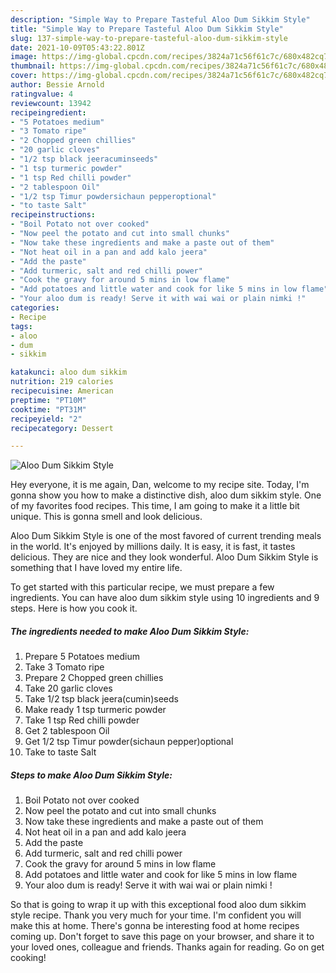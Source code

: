 ```yaml
---
description: "Simple Way to Prepare Tasteful Aloo Dum Sikkim Style"
title: "Simple Way to Prepare Tasteful Aloo Dum Sikkim Style"
slug: 137-simple-way-to-prepare-tasteful-aloo-dum-sikkim-style
date: 2021-10-09T05:43:22.801Z
image: https://img-global.cpcdn.com/recipes/3824a71c56f61c7c/680x482cq70/aloo-dum-sikkim-style-recipe-main-photo.jpg
thumbnail: https://img-global.cpcdn.com/recipes/3824a71c56f61c7c/680x482cq70/aloo-dum-sikkim-style-recipe-main-photo.jpg
cover: https://img-global.cpcdn.com/recipes/3824a71c56f61c7c/680x482cq70/aloo-dum-sikkim-style-recipe-main-photo.jpg
author: Bessie Arnold
ratingvalue: 4
reviewcount: 13942
recipeingredient:
- "5 Potatoes medium"
- "3 Tomato ripe"
- "2 Chopped green chillies"
- "20 garlic cloves"
- "1/2 tsp black jeeracuminseeds"
- "1 tsp turmeric powder"
- "1 tsp Red chilli powder"
- "2 tablespoon Oil"
- "1/2 tsp Timur powdersichaun pepperoptional"
- "to taste Salt"
recipeinstructions:
- "Boil Potato not over cooked"
- "Now peel the potato and cut into small chunks"
- "Now take these ingredients and make a paste out of them"
- "Not heat oil in a pan and add kalo jeera"
- "Add the paste"
- "Add turmeric, salt and red chilli power"
- "Cook the gravy for around 5 mins in low flame"
- "Add potatoes and little water and cook for like 5 mins in low flame"
- "Your aloo dum is ready! Serve it with wai wai or plain nimki !"
categories:
- Recipe
tags:
- aloo
- dum
- sikkim

katakunci: aloo dum sikkim 
nutrition: 219 calories
recipecuisine: American
preptime: "PT10M"
cooktime: "PT31M"
recipeyield: "2"
recipecategory: Dessert

---
```



![Aloo Dum Sikkim Style](https://img-global.cpcdn.com/recipes/3824a71c56f61c7c/680x482cq70/aloo-dum-sikkim-style-recipe-main-photo.jpg)

Hey everyone, it is me again, Dan, welcome to my recipe site. Today, I'm gonna show you how to make a distinctive dish, aloo dum sikkim style. One of my favorites food recipes. This time, I am going to make it a little bit unique. This is gonna smell and look delicious.

Aloo Dum Sikkim Style is one of the most favored of current trending meals in the world. It's enjoyed by millions daily. It is easy, it is fast, it tastes delicious. They are nice and they look wonderful. Aloo Dum Sikkim Style is something that I have loved my entire life.




To get started with this particular recipe, we must prepare a few ingredients. You can have aloo dum sikkim style using 10 ingredients and 9 steps. Here is how you cook it.

<!--inarticleads1-->

##### The ingredients needed to make Aloo Dum Sikkim Style:

1. Prepare 5 Potatoes medium
1. Take 3 Tomato ripe
1. Prepare 2 Chopped green chillies
1. Take 20 garlic cloves
1. Take 1/2 tsp black jeera(cumin)seeds
1. Make ready 1 tsp turmeric powder
1. Take 1 tsp Red chilli powder
1. Get 2 tablespoon Oil
1. Get 1/2 tsp Timur powder(sichaun pepper)optional
1. Take to taste Salt




<!--inarticleads2-->

##### Steps to make Aloo Dum Sikkim Style:

1. Boil Potato not over cooked
1. Now peel the potato and cut into small chunks
1. Now take these ingredients and make a paste out of them
1. Not heat oil in a pan and add kalo jeera
1. Add the paste
1. Add turmeric, salt and red chilli power
1. Cook the gravy for around 5 mins in low flame
1. Add potatoes and little water and cook for like 5 mins in low flame
1. Your aloo dum is ready! Serve it with wai wai or plain nimki !




So that is going to wrap it up with this exceptional food aloo dum sikkim style recipe. Thank you very much for your time. I'm confident you will make this at home. There's gonna be interesting food at home recipes coming up. Don't forget to save this page on your browser, and share it to your loved ones, colleague and friends. Thanks again for reading. Go on get cooking!
